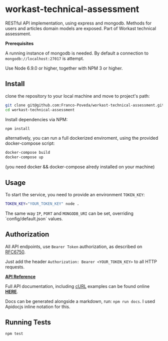 # workast-technical-assessment
RESTful API implementation, using express and mongodb. Methods for users and articles domain models are exposed.
Part of Workast technical assessment.


**Prerequisites**

A running instance of mongodb is needed. By default a connection to `mongodb://localhost:27017` is attempt.

Use Node 6.9.0 or higher, together with NPM 3 or higher.

## Install

clone the repository to your local machine and move to project's path:

```bash
git clone git@github.com:Franco-Poveda/workast-technical-assessment.git
cd workast-technical-assessment
```

Install dependencies via NPM:

```bash
npm install
```

alternatively, you can run a full dockerized enviroment, using the provided docker-compose script:

```bash
docker-compose build
docker-compose up
```

 (you need docker && docker-compose alredy installed on your machine)

 ## Usage

 To start the service, you need to provide an environment `TOKEN_KEY`:

 ```bash
 TOKEN_KEY="YOUR_TOKEN_KEY" node .
 ```

The same way `IP`, `PORT` and `MONGODB_URI` can be set, overriding ´config/default.json´ values.

 ## Authorization

 All API endpoints, use `Bearer Token` authorization, as described on [RFC6750](https://tools.ietf.org/html/rfc6750).

 Just add the header `Authorization: Bearer <YOUR_TOKEN_KEY>` to all HTTP requests.

**[API Reference](http://workast.docs.io.s3-website-sa-east-1.amazonaws.com/)**

 Full API documentation, including [cURL](https://curl.haxx.se/) examples can be found online **[HERE](http://workast.docs.io.s3-website-sa-east-1.amazonaws.com/)**.

 Docs can be generated alongside a markdown, run: `npm run docs`. I used Apidocjs inline notation for this.


 ## Running Tests
 
```bash
npm test
```



